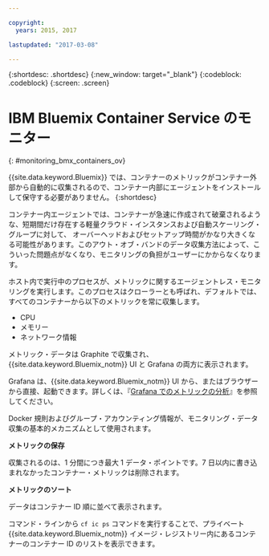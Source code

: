 ```yaml
---

copyright:
  years: 2015, 2017

lastupdated: "2017-03-08"

---
```



{:shortdesc: .shortdesc}
{:new_window: target="_blank"}
{:codeblock: .codeblock}
{:screen: .screen}


# IBM Bluemix Container Service のモニター
{: #monitoring_bmx_containers_ov}

{{site.data.keyword.Bluemix}} では、コンテナーのメトリックがコンテナー外部から自動的に収集されるので、コンテナー内部にエージェントをインストールして保守する必要がありません。
{:shortdesc}

コンテナー内エージェントでは、コンテナーが急速に作成されて破棄されるような、短期間だけ存在する軽量クラウド・インスタンスおよび自動スケーリング・グループに対して、
オーバーヘッドおよびセットアップ時間がかなり大きくなる可能性があります。このアウト・オブ・バンドのデータ収集方法によって、こういった問題点がなくなり、モニタリングの負担がユーザーにかからなくなります。

ホスト内で実行中のプロセスが、メトリックに関するエージェントレス・モニタリングを実行します。このプロセスはクローラーとも呼ばれ、デフォルトでは、すべてのコンテナーから以下のメトリックを常に収集します。

* CPU
* メモリー
* ネットワーク情報

メトリック・データは Graphite で収集され、{{site.data.keyword.Bluemix_notm}} UI と Grafana の両方に表示されます。 

Grafana は、{{site.data.keyword.Bluemix_notm}} UI から、またはブラウザーから直接、起動できます。詳しくは、『[Grafana でのメトリックの分析](../grafana/monitoring_analyzing_metrics_grafana.html#analyzing_metrics_grafana)』を参照してください。

Docker 規則およびグループ・アカウンティング情報が、モニタリング・データ収集の基本的メカニズムとして使用されます。

**メトリックの保存**

収集されるのは、1 分間につき最大 1 データ・ポイントです。7 日以内に書き込まれなかったコンテナー・メトリックは削除されます。
    
**メトリックのソート**

データはコンテナー ID 順に並べて表示されます。 

コマンド・ラインから `cf ic ps` コマンドを実行することで、プライベート {{site.data.keyword.Bluemix_notm}} イメージ・レジストリー内にあるコンテナーのコンテナー ID のリストを表示できます。

